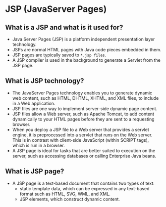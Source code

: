 # JSP (JavaServer Pages)
## What is a JSP and what is it used for?
* Java Server Pages (JSP) is a platform independent presentation layer technology. 
* JSPs are normal HTML pages with Java code pieces embedded in them. 
* JSP pages are typically saved to `*.jsp files`. 
* A JSP compiler is used in the background to generate a Servlet from the JSP page.


## What is JSP technology?
* The JavaServer Pages technology enables you to generate dynamic web content, such as HTML, DHTML, XHTML, and XML files, to include in a Web application. 
* JSP files are one way to implement server-side dynamic page content. 
* JSP files allow a Web server, such as Apache Tomcat, to add content dynamically to your HTML pages before they are sent to a requesting browser. 
* When you deploy a JSP file to a Web server that provides a servlet engine, it is preprocessed into a servlet that runs on the Web server. This is in contrast with client-side JavaScript (within SCRIPT tags), which is run in a browser. 
* A JSP page is ideal for tasks that are better suited to execution on the server, such as accessing databases or calling Enterprise Java beans. 

## What is JSP page?
* A JSP page is a text-based document that contains two types of text:  
    * static template data, which can be expressed in any text-based format such as HTML, SVG, WML, and XML.
    * JSP elements, which construct dynamic content.